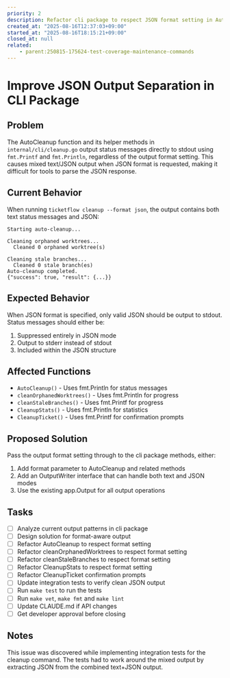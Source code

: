 ```yaml
---
priority: 2
description: Refactor cli package to respect JSON format setting in AutoCleanup and related functions
created_at: "2025-08-16T12:37:03+09:00"
started_at: "2025-08-16T18:15:21+09:00"
closed_at: null
related:
    - parent:250815-175624-test-coverage-maintenance-commands
---
```


# Improve JSON Output Separation in CLI Package

## Problem
The AutoCleanup function and its helper methods in `internal/cli/cleanup.go` output status messages directly to stdout using `fmt.Printf` and `fmt.Println`, regardless of the output format setting. This causes mixed text/JSON output when JSON format is requested, making it difficult for tools to parse the JSON response.

## Current Behavior
When running `ticketflow cleanup --format json`, the output contains both text status messages and JSON:
```
Starting auto-cleanup...

Cleaning orphaned worktrees...
  Cleaned 0 orphaned worktree(s)

Cleaning stale branches...
  Cleaned 0 stale branch(es)
Auto-cleanup completed.
{"success": true, "result": {...}}
```

## Expected Behavior
When JSON format is specified, only valid JSON should be output to stdout. Status messages should either be:
1. Suppressed entirely in JSON mode
2. Output to stderr instead of stdout
3. Included within the JSON structure

## Affected Functions
- `AutoCleanup()` - Uses fmt.Println for status messages
- `cleanOrphanedWorktrees()` - Uses fmt.Println for progress
- `cleanStaleBranches()` - Uses fmt.Printf for progress
- `CleanupStats()` - Uses fmt.Println for statistics
- `CleanupTicket()` - Uses fmt.Printf for confirmation prompts

## Proposed Solution
Pass the output format setting through to the cli package methods, either:
1. Add format parameter to AutoCleanup and related methods
2. Add an OutputWriter interface that can handle both text and JSON modes
3. Use the existing app.Output for all output operations

## Tasks
- [ ] Analyze current output patterns in cli package
- [ ] Design solution for format-aware output
- [ ] Refactor AutoCleanup to respect format setting
- [ ] Refactor cleanOrphanedWorktrees to respect format setting
- [ ] Refactor cleanStaleBranches to respect format setting
- [ ] Refactor CleanupStats to respect format setting
- [ ] Refactor CleanupTicket confirmation prompts
- [ ] Update integration tests to verify clean JSON output
- [ ] Run `make test` to run the tests
- [ ] Run `make vet`, `make fmt` and `make lint`
- [ ] Update CLAUDE.md if API changes
- [ ] Get developer approval before closing

## Notes
This issue was discovered while implementing integration tests for the cleanup command. The tests had to work around the mixed output by extracting JSON from the combined text+JSON output.